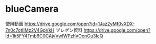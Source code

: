 # blueCamera
使用動画
https://drive.google.com/open?id=1Jaz2yMf0vXDX-7n0c7otIIMz2V4GpVkH
プレゼン資料
https://drive.google.com/open?id=1k5FY4Tmb6C0CAjvVwlWPzhVOonGu3IcQ
